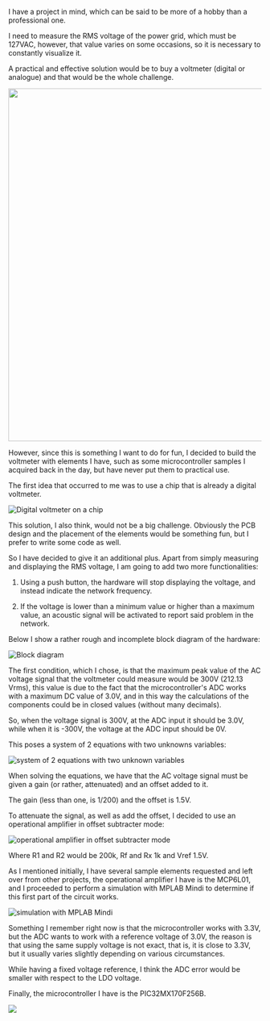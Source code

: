 I have a project in mind, which can be said to be more of a hobby than a professional one.

I need to measure the RMS voltage of the power grid, which must be 127VAC, however, that value varies on some occasions, so it is necessary to constantly visualize it.

A practical and effective solution would be to buy a voltmeter (digital or analogue) and that would be the whole challenge.

<p align="center">
  <img src="https://m.media-amazon.com/images/I/71lKk9gu6rL._AC_UF1000,1000_QL80_.jpg" width="700">
</p>


However, since this is something I want to do for fun, I decided to build the voltmeter with elements I have, such as some microcontroller samples I acquired back in the day, but have never put them to practical use.

The first idea that occurred to me was to use a chip that is already a digital voltmeter. 

![Digital voltmeter on a chip](https://www.eleccircuit.com/wp-content/uploads/2013/01/digital-voltmeter-circuit-diagram-using-ICL7107.png)

This solution, I also think, would not be a big challenge. Obviously the PCB design and the placement of the elements would be something fun, but I prefer to write some code as well.

So I have decided to give it an additional plus. Apart from simply measuring and displaying the RMS voltage, I am going to add two more functionalities:

1. Using a push button, the hardware will stop displaying the voltage, and instead indicate the network frequency.

2. If the voltage is lower than a minimum value or higher than a maximum value, an acoustic signal will be activated to report said problem in the network.

Below I show a rather rough and incomplete block diagram of the hardware:

![Block diagram](https://pbs.twimg.com/media/GdKyXoCXcAA0GET?format=png&name=medium)


The first condition, which I chose, is that the maximum peak value of the AC voltage signal that the voltmeter could measure would be 300V (212.13 Vrms), this value is due to the fact that the microcontroller's ADC works with a maximum DC value of 3.0V, and in this way the calculations of the components could be in closed values ​​(without many decimals).

So, when the voltage signal is 300V, at the ADC input it should be 3.0V, while when it is -300V, the voltage at the ADC input should be 0V.

This poses a system of 2 equations with two unknowns variables:


![system of 2 equations with two unknown variables](https://pbs.twimg.com/media/FvDLkrxXoAEkQOf?format=png&name=small)


When solving the equations, we have that the AC voltage signal must be given a gain (or rather, attenuated) and an offset added to it.

The gain (less than one, is 1/200) and the offset is 1.5V.

To attenuate the signal, as well as add the offset, I decided to use an operational amplifier in offset subtracter mode:

![operational amplifier in offset subtracter mode](https://solucioningenieril.com/imagenes/asignaturas/amplificadores_operacionales/tema_8/1.png)

Where R1 and R2 would be 200k, Rf and Rx 1k and Vref 1.5V.

As I mentioned initially, I have several sample elements requested and left over from other projects, the operational amplifier I have is the MCP6L01, and I proceeded to perform a simulation with MPLAB Mindi to determine if this first part of the circuit works.

![ simulation with MPLAB Mindi ](https://pbs.twimg.com/media/FvDPBHPXgEQPK6r?format=png&name=large)

Something I remember right now is that the microcontroller works with 3.3V, but the ADC wants to work with a reference voltage of 3.0V, the reason is that using the same supply voltage is not exact, that is, it is close to 3.3V, but it usually varies slightly depending on various circumstances.

While having a fixed voltage reference, I think the ADC error would be smaller with respect to the LDO voltage.

Finally, the microcontroller I have is the PIC32MX170F256B.

![](https://pbs.twimg.com/media/GdK0nmgWwAA4gnT?format=png&name=900x900)
